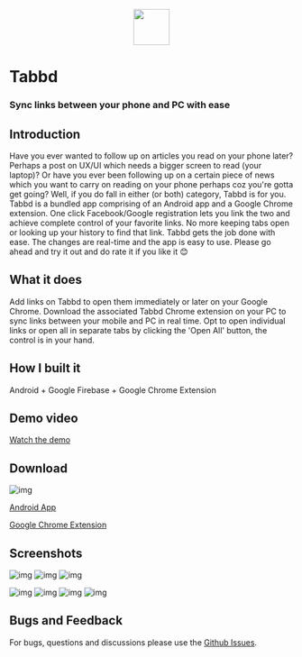 <p align="center">
  <img width="64" height="64" src="https://akshaysadarangani.com/Tabbd/Logo.png">
</p>

# Tabbd
### Sync links between your phone and PC with ease

## Introduction
Have you ever wanted to follow up on articles you read on your phone later? Perhaps a post on UX/UI which needs a bigger screen to read (your laptop)? Or have you ever been following up on a certain piece of news which you want to carry on reading on your phone perhaps coz you're gotta get going? Well, if you do fall in either (or both) category, Tabbd is for you. Tabbd is a bundled app comprising of an Android app and a Google Chrome extension. One click Facebook/Google registration lets you link the two and achieve complete control of your favorite links. No more keeping tabs open or looking up your history to find that link. Tabbd gets the job done with ease. The changes are real-time and the app is easy to use. 
Please go ahead and try it out and do rate it if you like it 😊

## What it does
Add links on Tabbd to open them immediately or later on your Google Chrome. Download the associated Tabbd Chrome extension on your PC to sync links between your mobile and PC in real time. Opt to open individual links or open all in separate tabs by clicking the 'Open All' button, the control is in your hand.

## How I built it
Android + Google Firebase + Google Chrome Extension

## Demo video
[Watch the demo](https://youtu.be/OSnnOfw9TIU)

## Download
![img](Screenshots/Download.png)

[Android App](https://play.google.com/store/apps/details?id=com.akshaysadarangani.tabbd&hl=en)

[Google Chrome Extension](https://chrome.google.com/webstore/detail/tabbd/ihlgondhganfhackipognhhibiccgfpc?hl=en-US)

## Screenshots
![img](Screenshots/S8_Add.png)
![img](Screenshots/S8_Share.png)
![img](Screenshots/S8_Offline.png)

![img](Screenshots/Screenshot%201.png)
![img](Screenshots/Screenshot%202.png)
![img](Screenshots/Screenshot%203.png)
![img](Screenshots/Screenshot%204.png)

## Bugs and Feedback
For bugs, questions and discussions please use the [Github Issues](https://github.com/aksh4y/Tabbd/issues).
